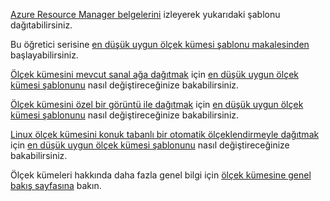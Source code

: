 [Azure Resource Manager belgelerini](../articles/azure-resource-manager/resource-group-template-deploy.md) izleyerek yukarıdaki şablonu dağıtabilirsiniz.

Bu öğretici serisine [en düşük uygun ölçek kümesi şablonu makalesinden](../articles/virtual-machine-scale-sets/virtual-machine-scale-sets-mvss-start.md) başlayabilirsiniz.

[Ölçek kümesini mevcut sanal ağa dağıtmak](../articles/virtual-machine-scale-sets/virtual-machine-scale-sets-mvss-existing-vnet.md) için [en düşük uygun ölçek kümesi şablonunu](../articles/virtual-machine-scale-sets/virtual-machine-scale-sets-mvss-start.md) nasıl değiştireceğinize bakabilirsiniz.

[Ölçek kümesini özel bir görüntü ile dağıtmak](../articles/virtual-machine-scale-sets/virtual-machine-scale-sets-mvss-custom-image.md) için [en düşük uygun ölçek kümesi şablonunu](../articles/virtual-machine-scale-sets/virtual-machine-scale-sets-mvss-start.md) nasıl değiştireceğinize bakabilirsiniz.

[Linux ölçek kümesini konuk tabanlı bir otomatik ölçeklendirmeyle dağıtmak](../articles/virtual-machine-scale-sets/virtual-machine-scale-sets-mvss-guest-based-autoscale-linux.md) için [en düşük uygun ölçek kümesi şablonunu](../articles/virtual-machine-scale-sets/virtual-machine-scale-sets-mvss-start.md) nasıl değiştireceğinize bakabilirsiniz.

Ölçek kümeleri hakkında daha fazla genel bilgi için [ölçek kümesine genel bakış sayfasına](../articles/virtual-machine-scale-sets/virtual-machine-scale-sets-overview.md) bakın.
